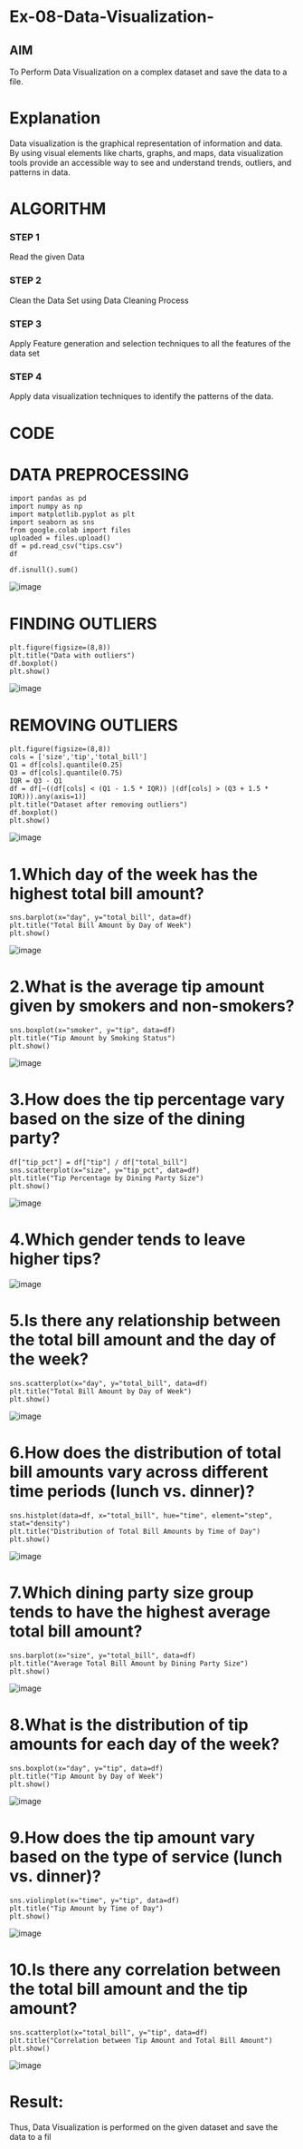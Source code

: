 # Ex-08-Data-Visualization-

## AIM
To Perform Data Visualization on a complex dataset and save the data to a file. 

# Explanation
Data visualization is the graphical representation of information and data. By using visual elements like charts, graphs, and maps, data visualization tools provide an accessible way to see and understand trends, outliers, and patterns in data.

# ALGORITHM
### STEP 1
Read the given Data
### STEP 2
Clean the Data Set using Data Cleaning Process
### STEP 3
Apply Feature generation and selection techniques to all the features of the data set
### STEP 4
Apply data visualization techniques to identify the patterns of the data.


# CODE
# DATA PREPROCESSING
```
import pandas as pd
import numpy as np
import matplotlib.pyplot as plt
import seaborn as sns
from google.colab import files
uploaded = files.upload()
df = pd.read_csv("tips.csv")
df
```
```
df.isnull().sum()
```
![image](https://github.com/skiruthika648/Ex-08-Data-Visualization_1/assets/128348968/adf3f7bc-67e7-43c6-8f6d-782971784da1)
# FINDING OUTLIERS
```
plt.figure(figsize=(8,8))
plt.title("Data with outliers")
df.boxplot()
plt.show()
```
![image](https://github.com/skiruthika648/Ex-08-Data-Visualization_1/assets/128348968/f352f2c7-3948-43d8-9175-ba067a7c24c3)
# REMOVING OUTLIERS
```
plt.figure(figsize=(8,8))
cols = ['size','tip','total_bill']
Q1 = df[cols].quantile(0.25)
Q3 = df[cols].quantile(0.75)
IQR = Q3 - Q1
df = df[~((df[cols] < (Q1 - 1.5 * IQR)) |(df[cols] > (Q3 + 1.5 * IQR))).any(axis=1)]
plt.title("Dataset after removing outliers")
df.boxplot()
plt.show()
```
![image](https://github.com/skiruthika648/Ex-08-Data-Visualization_1/assets/128348968/5094d898-93e5-40c1-8219-b2c6c30ffad3)
# 1.Which day of the week has the highest total bill amount?
```
sns.barplot(x="day", y="total_bill", data=df)
plt.title("Total Bill Amount by Day of Week")
plt.show()
```
![image](https://github.com/skiruthika648/Ex-08-Data-Visualization_1/assets/128348968/45d7e74f-f82e-4dff-a4ef-a7e328ead13f)
# 2.What is the average tip amount given by smokers and non-smokers?
```
sns.boxplot(x="smoker", y="tip", data=df)
plt.title("Tip Amount by Smoking Status")
plt.show()
```
![image](https://github.com/skiruthika648/Ex-08-Data-Visualization_1/assets/128348968/19bc3748-812e-4308-b765-e9bfcaaf4807)

# 3.How does the tip percentage vary based on the size of the dining party?
```
df["tip_pct"] = df["tip"] / df["total_bill"]
sns.scatterplot(x="size", y="tip_pct", data=df)
plt.title("Tip Percentage by Dining Party Size")
plt.show()
```
![image](https://github.com/skiruthika648/Ex-08-Data-Visualization_1/assets/128348968/08da4ddf-0a69-4d0d-9492-cb6cbbfad189)
# 4.Which gender tends to leave higher tips?
![image](https://github.com/skiruthika648/Ex-08-Data-Visualization_1/assets/128348968/22bbf54e-84b0-4d6e-9132-d5ac2498ff8a)

# 5.Is there any relationship between the total bill amount and the day of the week?
```
sns.scatterplot(x="day", y="total_bill", data=df)
plt.title("Total Bill Amount by Day of Week")
plt.show()
```
![image](https://github.com/skiruthika648/Ex-08-Data-Visualization_1/assets/128348968/608fd3af-1f31-4ffe-a623-f715fe5c6906)
# 6.How does the distribution of total bill amounts vary across different time periods (lunch vs. dinner)?
```
sns.histplot(data=df, x="total_bill", hue="time", element="step", stat="density")
plt.title("Distribution of Total Bill Amounts by Time of Day")
plt.show()
```
![image](https://github.com/skiruthika648/Ex-08-Data-Visualization_1/assets/128348968/dfd435e1-f328-4a1c-b9e9-bdc123362f07)
# 7.Which dining party size group tends to have the highest average total bill amount?
```
sns.barplot(x="size", y="total_bill", data=df)
plt.title("Average Total Bill Amount by Dining Party Size")
plt.show()
```
![image](https://github.com/skiruthika648/Ex-08-Data-Visualization_1/assets/128348968/1c46c7bf-34c6-49fa-8a61-c65643d83698)
# 8.What is the distribution of tip amounts for each day of the week?
```
sns.boxplot(x="day", y="tip", data=df)
plt.title("Tip Amount by Day of Week")
plt.show()
```
![image](https://github.com/skiruthika648/Ex-08-Data-Visualization_1/assets/128348968/7ba83caf-f3ac-4a23-9ab5-b0e4e1f512d9)
# 9.How does the tip amount vary based on the type of service (lunch vs. dinner)?
```
sns.violinplot(x="time", y="tip", data=df)
plt.title("Tip Amount by Time of Day")
plt.show()
```
![image](https://github.com/skiruthika648/Ex-08-Data-Visualization_1/assets/128348968/fc6ba855-d71d-4663-8a45-8fbe65659f71)
# 10.Is there any correlation between the total bill amount and the tip amount?
```
sns.scatterplot(x="total_bill", y="tip", data=df)
plt.title("Correlation between Tip Amount and Total Bill Amount")
plt.show()
```
![image](https://github.com/skiruthika648/Ex-08-Data-Visualization_1/assets/128348968/a2d27635-07ec-4736-86f2-79f5897f9245)
# Result:
Thus, Data Visualization is performed on the given dataset and save the data to a fil



